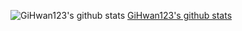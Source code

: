 ![GiHwan123's github stats](https://github-readme-stats.vercel.app/api?username=GiHwan123&show_icons=true)
[GiHwan123's github stats](https://github-readme-stats.vercel.app/api/top-langs/?username=GiHwan123&show_icons=true&hide_border=true&title_color=004386&icon_color=004386&layout=compact)
